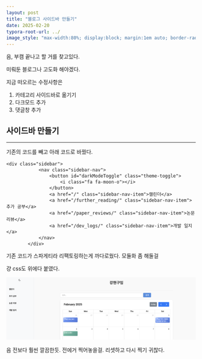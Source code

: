 ```yaml
---
layout: post
title: "블로그 사이드바 만들기"
date: 2025-02-20
typora-root-url: ../
image_style: "max-width:80%; display:block; margin:1em auto; border-radius:10px; box-shadow:2px 2px 8px rgba(0,0,0,0.8);"
---
```


음, 부캠 끝나고 할 거를 찾고있다.

미뤄둔 블로그나 고도화 해야겠다.



지금 떠오르는 수정사항은 

1. 카테고리 사이드바로 옮기기
2. 다크모드 추가
3. 댓글창 추가



## 사이드바 만들기

---



기존의 코드를 빼고 아래 코드로 바꿨다.

```
<div class="sidebar">
            <nav class="sidebar-nav">
                <button id="darkModeToggle" class="theme-toggle">
                    <i class="fa fa-moon-o"></i>
                </button>
                <a href="/" class="sidebar-nav-item">캘린더</a>
                <a href="/further_reading/" class="sidebar-nav-item">추가 공부</a>
                <a href="/paper_reviews/" class="sidebar-nav-item">논문 리뷰</a>
                <a href="/dev_logs/" class="sidebar-nav-item">개발 일지</a>
            </nav>
        </div>
```

기존 코드가 스파게티라 리팩토링하는게 까다로웠다. 모듈화 좀 해둘걸



걍 css도 위에다 붙였다.

![image-20250327014715039](/assets/img//image-20250327014715039.png)



음 전보다 훨씬 깔끔한듯. 전에거 찍어놓을걸. 리셋하고 다시 찍기 귀찮다.



